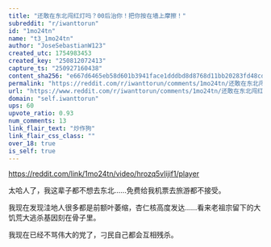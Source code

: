 ```yaml
---
title: "还敢在东北闯红灯吗？00后治你！把你按在墙上摩擦！"
subreddit: "r/iwanttorun"
id: "1mo24tn"
name: "t3_1mo24tn"
author: "JoseSebastianW123"
created_utc: 1754983453
created_key: "250812072413"
capture_ts: "250927160438"
content_sha256: "e667d6465eb58d601b3941face1dddbd8d8768d11bb20283fd48cd9467069be0"
permalink: "https://reddit.com/r/iwanttorun/comments/1mo24tn/还敢在东北闯红灯吗00后治你把你按在墙上摩擦/"
url: "https://www.reddit.com/r/iwanttorun/comments/1mo24tn/还敢在东北闯红灯吗00后治你把你按在墙上摩擦/"
domain: "self.iwanttorun"
ups: 60
upvote_ratio: 0.93
num_comments: 13
link_flair_text: "炒作狗"
link_flair_css_class: ""
over_18: true
is_self: true
---
```


<https://reddit.com/link/1mo24tn/video/hrozq5vlijif1/player>

太哈人了，我这辈子都不想去东北……免费给我机票去旅游都不接受。

我现在发现洼地人很多都是前额叶萎缩，杏仁核高度发达……看来老祖宗留下的大饥荒大逃杀基因刻在骨子里。

我现在已经不骂伟大的党了，刁民自己都会互相残杀。
